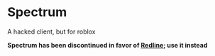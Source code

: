 # Spectrum
A hacked client, but for roblox  

**Spectrum has been discontinued in favor of [Redline](https://github.com/topitbopit/Redline); use it instead**
